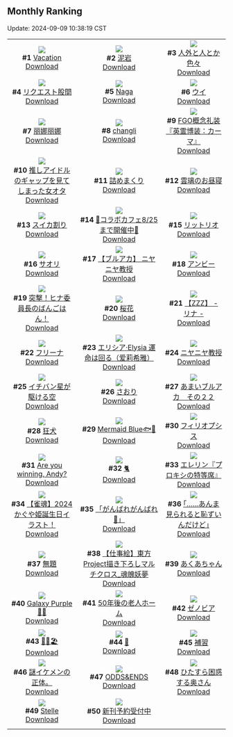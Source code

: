 ## Monthly Ranking
Update: 2024-09-09 10:38:19 CST

|      |      |      |
| :----: | :----: | :----: |
| ![](https://i.pixiv.re/c/240x480/img-master/img/2024/08/11/01/08/40/121373760_p0_master1200.jpg)<br>**#1** [Vacation](https://www.pixiv.net/artworks/121373760)<br>[Download](https://i.pixiv.re/img-original/img/2024/08/11/01/08/40/121373760_p0.png) | ![](https://i.pixiv.re/c/240x480/img-master/img/2024/08/11/18/00/08/121391769_p0_master1200.jpg)<br>**#2** [泥岩](https://www.pixiv.net/artworks/121391769)<br>[Download](https://i.pixiv.re/img-original/img/2024/08/11/18/00/08/121391769_p0.jpg) | ![](https://i.pixiv.re/c/240x480/img-master/img/2024/08/11/16/16/34/121389185_p0_master1200.jpg)<br>**#3** [人外と人とか色々](https://www.pixiv.net/artworks/121389185)<br>[Download](https://i.pixiv.re/img-original/img/2024/08/11/16/16/34/121389185_p0.png) |
| ![](https://i.pixiv.re/c/240x480/img-master/img/2024/08/11/22/00/27/121399015_p0_master1200.jpg)<br>**#4** [リクエスト股間](https://www.pixiv.net/artworks/121399015)<br>[Download](https://i.pixiv.re/img-original/img/2024/08/11/22/00/27/121399015_p0.jpg) | ![](https://i.pixiv.re/c/240x480/img-master/img/2024/08/11/12/39/01/121384727_p0_master1200.jpg)<br>**#5** [Naga](https://www.pixiv.net/artworks/121384727)<br>[Download](https://i.pixiv.re/img-original/img/2024/08/11/12/39/01/121384727_p0.png) | ![](https://i.pixiv.re/c/240x480/img-master/img/2024/08/11/10/30/01/121382069_p0_master1200.jpg)<br>**#6** [ウイ](https://www.pixiv.net/artworks/121382069)<br>[Download](https://i.pixiv.re/img-original/img/2024/08/11/10/30/01/121382069_p0.png) |
| ![](https://i.pixiv.re/c/240x480/img-master/img/2024/08/11/02/12/07/121375168_p0_master1200.jpg)<br>**#7** [丽娜丽娜](https://www.pixiv.net/artworks/121375168)<br>[Download](https://i.pixiv.re/img-original/img/2024/08/11/02/12/07/121375168_p0.jpg) | ![](https://i.pixiv.re/c/240x480/img-master/img/2024/08/11/12/30/04/121384542_p0_master1200.jpg)<br>**#8** [changli](https://www.pixiv.net/artworks/121384542)<br>[Download](https://i.pixiv.re/img-original/img/2024/08/11/12/30/04/121384542_p0.png) | ![](https://i.pixiv.re/c/240x480/img-master/img/2024/08/10/13/02/18/121352138_p0_master1200.jpg)<br>**#9** [FGO概念礼装『英霊博装：カーマ』](https://www.pixiv.net/artworks/121352138)<br>[Download](https://i.pixiv.re/img-original/img/2024/08/10/13/02/18/121352138_p0.png) |
| ![](https://i.pixiv.re/c/240x480/img-master/img/2024/08/11/20/36/26/121396297_p0_master1200.jpg)<br>**#10** [推しアイドルのギャップを見てしまった女オタ](https://www.pixiv.net/artworks/121396297)<br>[Download](https://i.pixiv.re/img-original/img/2024/08/11/20/36/26/121396297_p0.jpg) | ![](https://i.pixiv.re/c/240x480/img-master/img/2024/08/11/16/22/40/121389341_p0_master1200.jpg)<br>**#11** [詰めまくり](https://www.pixiv.net/artworks/121389341)<br>[Download](https://i.pixiv.re/img-original/img/2024/08/11/16/22/40/121389341_p0.png) | ![](https://i.pixiv.re/c/240x480/img-master/img/2024/08/11/21/53/38/121398716_p0_master1200.jpg)<br>**#12** [雲璃のお昼寝](https://www.pixiv.net/artworks/121398716)<br>[Download](https://i.pixiv.re/img-original/img/2024/08/11/21/53/38/121398716_p0.jpg) |
| ![](https://i.pixiv.re/c/240x480/img-master/img/2024/08/11/22/00/03/121398939_p0_master1200.jpg)<br>**#13** [スイカ割り](https://www.pixiv.net/artworks/121398939)<br>[Download](https://i.pixiv.re/img-original/img/2024/08/11/22/00/03/121398939_p0.jpg) | ![](https://i.pixiv.re/c/240x480/img-master/img/2024/08/11/00/22/55/121372342_p0_master1200.jpg)<br>**#14** [🩵コラボカフェ8/25まで開催中🩷](https://www.pixiv.net/artworks/121372342)<br>[Download](https://i.pixiv.re/img-original/img/2024/08/11/00/22/55/121372342_p0.jpg) | ![](https://i.pixiv.re/c/240x480/img-master/img/2024/08/11/19/53/50/121394909_p0_master1200.jpg)<br>**#15** [リットリオ](https://www.pixiv.net/artworks/121394909)<br>[Download](https://i.pixiv.re/img-original/img/2024/08/11/19/53/50/121394909_p0.jpg) |
| ![](https://i.pixiv.re/c/240x480/img-master/img/2024/08/11/00/00/22/121371230_p0_master1200.jpg)<br>**#16** [サオリ](https://www.pixiv.net/artworks/121371230)<br>[Download](https://i.pixiv.re/img-original/img/2024/08/11/00/00/22/121371230_p0.jpg) | ![](https://i.pixiv.re/c/240x480/img-master/img/2024/08/11/14/21/35/121386743_p0_master1200.jpg)<br>**#17** [【ブルアカ】 ニヤニヤ教授](https://www.pixiv.net/artworks/121386743)<br>[Download](https://i.pixiv.re/img-original/img/2024/08/11/14/21/35/121386743_p0.jpg) | ![](https://i.pixiv.re/c/240x480/img-master/img/2024/08/11/17/30/43/121387650_p0_master1200.jpg)<br>**#18** [アンビー](https://www.pixiv.net/artworks/121387650)<br>[Download](https://i.pixiv.re/img-original/img/2024/08/11/17/30/43/121387650_p0.jpg) |
| ![](https://i.pixiv.re/c/240x480/img-master/img/2024/08/10/19/00/05/121360779_p0_master1200.jpg)<br>**#19** [突撃！ヒナ委員長のばんごはん！](https://www.pixiv.net/artworks/121360779)<br>[Download](https://i.pixiv.re/img-original/img/2024/08/10/19/00/05/121360779_p0.png) | ![](https://i.pixiv.re/c/240x480/img-master/img/2024/08/11/00/00/48/121371326_p0_master1200.jpg)<br>**#20** [桜花](https://www.pixiv.net/artworks/121371326)<br>[Download](https://i.pixiv.re/img-original/img/2024/08/11/00/00/48/121371326_p0.jpg) | ![](https://i.pixiv.re/c/240x480/img-master/img/2024/08/10/10/21/09/121348688_p0_master1200.jpg)<br>**#21** [【ZZZ】  -  リナ  -](https://www.pixiv.net/artworks/121348688)<br>[Download](https://i.pixiv.re/img-original/img/2024/08/10/10/21/09/121348688_p0.png) |
| ![](https://i.pixiv.re/c/240x480/img-master/img/2024/08/10/20/36/22/121363908_p0_master1200.jpg)<br>**#22** [フリーナ](https://www.pixiv.net/artworks/121363908)<br>[Download](https://i.pixiv.re/img-original/img/2024/08/10/20/36/22/121363908_p0.jpg) | ![](https://i.pixiv.re/c/240x480/img-master/img/2024/08/11/00/00/43/121371312_p0_master1200.jpg)<br>**#23** [エリシア·Elysia 運命は回る（爱莉希雅）](https://www.pixiv.net/artworks/121371312)<br>[Download](https://i.pixiv.re/img-original/img/2024/08/11/00/00/43/121371312_p0.jpg) | ![](https://i.pixiv.re/c/240x480/img-master/img/2024/08/11/13/24/53/121385633_p0_master1200.jpg)<br>**#24** [ニヤニヤ教授](https://www.pixiv.net/artworks/121385633)<br>[Download](https://i.pixiv.re/img-original/img/2024/08/11/13/24/53/121385633_p0.jpg) |
| ![](https://i.pixiv.re/c/240x480/img-master/img/2024/08/11/20/57/40/121396845_p0_master1200.jpg)<br>**#25** [イチバン星が駆ける空](https://www.pixiv.net/artworks/121396845)<br>[Download](https://i.pixiv.re/img-original/img/2024/08/11/20/57/40/121396845_p0.png) | ![](https://i.pixiv.re/c/240x480/img-master/img/2024/08/10/00/04/15/121337756_p0_master1200.jpg)<br>**#26** [さおり](https://www.pixiv.net/artworks/121337756)<br>[Download](https://i.pixiv.re/img-original/img/2024/08/10/00/04/15/121337756_p0.jpg) | ![](https://i.pixiv.re/c/240x480/img-master/img/2024/08/11/00/00/08/121371147_p0_master1200.jpg)<br>**#27** [あまいブルアカ　その２２](https://www.pixiv.net/artworks/121371147)<br>[Download](https://i.pixiv.re/img-original/img/2024/08/11/00/00/08/121371147_p0.png) |
| ![](https://i.pixiv.re/c/240x480/img-master/img/2024/08/11/20/00/36/121395199_p0_master1200.jpg)<br>**#28** [狂犬](https://www.pixiv.net/artworks/121395199)<br>[Download](https://i.pixiv.re/img-original/img/2024/08/11/20/00/36/121395199_p0.png) | ![](https://i.pixiv.re/c/240x480/img-master/img/2024/08/10/00/00/17/121337282_p0_master1200.jpg)<br>**#29** [Mermaid Blue🐟💙](https://www.pixiv.net/artworks/121337282)<br>[Download](https://i.pixiv.re/img-original/img/2024/08/10/00/00/17/121337282_p0.jpg) | ![](https://i.pixiv.re/c/240x480/img-master/img/2024/08/12/01/15/37/121405826_p0_master1200.jpg)<br>**#30** [フィリオプシス](https://www.pixiv.net/artworks/121405826)<br>[Download](https://i.pixiv.re/img-original/img/2024/08/12/01/15/37/121405826_p0.jpg) |
| ![](https://i.pixiv.re/c/240x480/img-master/img/2024/08/11/01/10/40/121373810_p0_master1200.jpg)<br>**#31** [Are you winning, Andy?](https://www.pixiv.net/artworks/121373810)<br>[Download](https://i.pixiv.re/img-original/img/2024/08/11/01/10/40/121373810_p0.png) | ![](https://i.pixiv.re/c/240x480/img-master/img/2024/08/11/00/00/20/121371215_p0_master1200.jpg)<br>**#32** [🐈](https://www.pixiv.net/artworks/121371215)<br>[Download](https://i.pixiv.re/img-original/img/2024/08/11/00/00/20/121371215_p0.jpg) | ![](https://i.pixiv.re/c/240x480/img-master/img/2024/08/11/17/32/38/121391056_p0_master1200.jpg)<br>**#33** [エレリン『プロキシの特等席』](https://www.pixiv.net/artworks/121391056)<br>[Download](https://i.pixiv.re/img-original/img/2024/08/11/17/32/38/121391056_p0.jpg) |
| ![](https://i.pixiv.re/c/240x480/img-master/img/2024/08/10/20/00/04/121362599_p0_master1200.jpg)<br>**#34** [【雀魂】2024かぐや姫誕生日イラスト！](https://www.pixiv.net/artworks/121362599)<br>[Download](https://i.pixiv.re/img-original/img/2024/08/10/20/00/04/121362599_p0.png) | ![](https://i.pixiv.re/c/240x480/img-master/img/2024/08/10/17/59/31/121358929_p0_master1200.jpg)<br>**#35** [「がんばれがんばれ💙」](https://www.pixiv.net/artworks/121358929)<br>[Download](https://i.pixiv.re/img-original/img/2024/08/10/17/59/31/121358929_p0.png) | ![](https://i.pixiv.re/c/240x480/img-master/img/2024/08/12/17/56/33/121423036_p0_master1200.jpg)<br>**#36** [｢……あんま見られると恥ずいんだけど｣](https://www.pixiv.net/artworks/121423036)<br>[Download](https://i.pixiv.re/img-original/img/2024/08/12/17/56/33/121423036_p0.jpg) |
| ![](https://i.pixiv.re/c/240x480/img-master/img/2024/08/10/12/10/04/121351014_p0_master1200.jpg)<br>**#37** [無題](https://www.pixiv.net/artworks/121351014)<br>[Download](https://i.pixiv.re/img-original/img/2024/08/10/12/10/04/121351014_p0.jpg) | ![](https://i.pixiv.re/c/240x480/img-master/img/2024/08/11/18/14/54/121392286_p0_master1200.jpg)<br>**#38** [【仕事絵】東方Project描き下ろしマルチクロス_魂魄妖夢](https://www.pixiv.net/artworks/121392286)<br>[Download](https://i.pixiv.re/img-original/img/2024/08/11/18/14/54/121392286_p0.png) | ![](https://i.pixiv.re/c/240x480/img-master/img/2024/08/10/00/07/44/121338004_p0_master1200.jpg)<br>**#39** [あくあちゃん](https://www.pixiv.net/artworks/121338004)<br>[Download](https://i.pixiv.re/img-original/img/2024/08/10/00/07/44/121338004_p0.png) |
| ![](https://i.pixiv.re/c/240x480/img-master/img/2024/08/11/00/00/07/121371144_p0_master1200.jpg)<br>**#40** [Galaxy Purple🌌💜](https://www.pixiv.net/artworks/121371144)<br>[Download](https://i.pixiv.re/img-original/img/2024/08/11/00/00/07/121371144_p0.jpg) | ![](https://i.pixiv.re/c/240x480/img-master/img/2024/08/13/12/00/10/121445964_p0_master1200.jpg)<br>**#41** [50年後の老人ホーム](https://www.pixiv.net/artworks/121445964)<br>[Download](https://i.pixiv.re/img-original/img/2024/08/13/12/00/10/121445964_p0.jpg) | ![](https://i.pixiv.re/c/240x480/img-master/img/2024/08/10/00/00/15/121337270_p0_master1200.jpg)<br>**#42** [ゼノビア](https://www.pixiv.net/artworks/121337270)<br>[Download](https://i.pixiv.re/img-original/img/2024/08/10/00/00/15/121337270_p0.jpg) |
| ![](https://i.pixiv.re/c/240x480/img-master/img/2024/08/12/00/43/41/121404998_p0_master1200.jpg)<br>**#43** [🎀🌺🏖️](https://www.pixiv.net/artworks/121404998)<br>[Download](https://i.pixiv.re/img-original/img/2024/08/12/00/43/41/121404998_p0.jpg) | ![](https://i.pixiv.re/c/240x480/img-master/img/2024/08/12/22/34/54/121431673_p0_master1200.jpg)<br>**#44** [👙](https://www.pixiv.net/artworks/121431673)<br>[Download](https://i.pixiv.re/img-original/img/2024/08/12/22/34/54/121431673_p0.jpg) | ![](https://i.pixiv.re/c/240x480/img-master/img/2024/08/09/18/26/29/121326324_p0_master1200.jpg)<br>**#45** [補習](https://www.pixiv.net/artworks/121326324)<br>[Download](https://i.pixiv.re/img-original/img/2024/08/09/18/26/29/121326324_p0.jpg) |
| ![](https://i.pixiv.re/c/240x480/img-master/img/2024/08/11/18/16/02/121392321_p0_master1200.jpg)<br>**#46** [謎イケメンの正体。](https://www.pixiv.net/artworks/121392321)<br>[Download](https://i.pixiv.re/img-original/img/2024/08/11/18/16/02/121392321_p0.jpg) | ![](https://i.pixiv.re/c/240x480/img-master/img/2024/08/12/20/40/16/121372556_p0_master1200.jpg)<br>**#47** [ODDS&ENDS](https://www.pixiv.net/artworks/121372556)<br>[Download](https://i.pixiv.re/img-original/img/2024/08/12/20/40/16/121372556_p0.jpg) | ![](https://i.pixiv.re/c/240x480/img-master/img/2024/08/11/00/04/35/121371626_p0_master1200.jpg)<br>**#48** [ひたすら困惑する奥さん](https://www.pixiv.net/artworks/121371626)<br>[Download](https://i.pixiv.re/img-original/img/2024/08/11/00/04/35/121371626_p0.jpg) |
| ![](https://i.pixiv.re/c/240x480/img-master/img/2024/08/12/00/00/52/121403384_p0_master1200.jpg)<br>**#49** [Stelle](https://www.pixiv.net/artworks/121403384)<br>[Download](https://i.pixiv.re/img-original/img/2024/08/12/00/00/52/121403384_p0.jpg) | ![](https://i.pixiv.re/c/240x480/img-master/img/2024/08/11/02/49/12/121375847_p0_master1200.jpg)<br>**#50** [新刊予約受付中](https://www.pixiv.net/artworks/121375847)<br>[Download](https://i.pixiv.re/img-original/img/2024/08/11/02/49/12/121375847_p0.jpg) |
|      |
